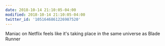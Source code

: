 ```yaml
---
date: 2018-10-14 21:10:05-04:00
modified: 2018-10-14 21:10:05-04:00
twitter_id: '1051646861226987520'
---
```


  Maniac on Netflix feels like it's taking place in the same universe as Blade Runner
